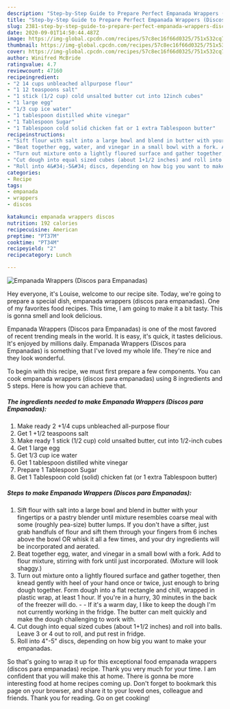 ```yaml
---
description: "Step-by-Step Guide to Prepare Perfect Empanada Wrappers (Discos para Empanadas)"
title: "Step-by-Step Guide to Prepare Perfect Empanada Wrappers (Discos para Empanadas)"
slug: 2381-step-by-step-guide-to-prepare-perfect-empanada-wrappers-discos-para-empanadas
date: 2020-09-01T14:50:44.487Z
image: https://img-global.cpcdn.com/recipes/57c8ec16f66d0325/751x532cq70/empanada-wrappers-discos-para-empanadas-recipe-main-photo.jpg
thumbnail: https://img-global.cpcdn.com/recipes/57c8ec16f66d0325/751x532cq70/empanada-wrappers-discos-para-empanadas-recipe-main-photo.jpg
cover: https://img-global.cpcdn.com/recipes/57c8ec16f66d0325/751x532cq70/empanada-wrappers-discos-para-empanadas-recipe-main-photo.jpg
author: Winifred McBride
ratingvalue: 4.7
reviewcount: 47160
recipeingredient:
- "2 14 cups unbleached allpurpose flour"
- "1 12 teaspoons salt"
- "1 stick (1/2 cup) cold unsalted butter cut into 12inch cubes"
- "1 large egg"
- "1/3 cup ice water"
- "1 tablespoon distilled white vinegar"
- "1 Tablespoon Sugar"
- "1 Tablespoon cold solid chicken fat or 1 extra Tablespoon butter"
recipeinstructions:
- "Sift flour with salt into a large bowl and blend in butter with your fingertips or a pastry blender until mixture resembles coarse meal with some (roughly pea-size) butter lumps. If you don&#39;t have a sifter, just grab handfuls of flour and sift them through your fingers from 6 inches above the bowl OR whisk it all a few times, and your dry ingredients will be incorporated and aerated."
- "Beat together egg, water, and vinegar in a small bowl with a fork. Add to flour mixture, stirring with fork until just incorporated. (Mixture will look shaggy.)"
- "Turn out mixture onto a lightly floured surface and gather together, then knead gently with heel of your hand once or twice, just enough to bring dough together. Form dough into a flat rectangle and chill, wrapped in plastic wrap, at least 1 hour. If you&#39;re in a hurry, 30 minutes in the back of the freezer will do.  If it&#39;s a warm day, I like to keep the dough I&#39;m not currently working in the fridge. The butter can melt quickly and make the dough challenging to work with."
- "Cut dough into equal sized cubes (about 1+1/2 inches) and roll into balls. Leave 3 or 4 out to roll, and put rest in fridge."
- "Roll into 4&#34;-5&#34; discs, depending on how big you want to make your empanadas."
categories:
- Recipe
tags:
- empanada
- wrappers
- discos

katakunci: empanada wrappers discos 
nutrition: 192 calories
recipecuisine: American
preptime: "PT37M"
cooktime: "PT34M"
recipeyield: "2"
recipecategory: Lunch

---
```



![Empanada Wrappers (Discos para Empanadas)](https://img-global.cpcdn.com/recipes/57c8ec16f66d0325/751x532cq70/empanada-wrappers-discos-para-empanadas-recipe-main-photo.jpg)

Hey everyone, it's Louise, welcome to our recipe site. Today, we're going to prepare a special dish, empanada wrappers (discos para empanadas). One of my favorites food recipes. This time, I am going to make it a bit tasty. This is gonna smell and look delicious.

Empanada Wrappers (Discos para Empanadas) is one of the most favored of recent trending meals in the world. It is easy, it's quick, it tastes delicious. It's enjoyed by millions daily. Empanada Wrappers (Discos para Empanadas) is something that I've loved my whole life. They're nice and they look wonderful.




To begin with this recipe, we must first prepare a few components. You can cook empanada wrappers (discos para empanadas) using 8 ingredients and 5 steps. Here is how you can achieve that.

<!--inarticleads1-->

##### The ingredients needed to make Empanada Wrappers (Discos para Empanadas):

1. Make ready 2 +1/4 cups unbleached all-purpose flour
1. Get 1 +1/2 teaspoons salt
1. Make ready 1 stick (1/2 cup) cold unsalted butter, cut into 1/2-inch cubes
1. Get 1 large egg
1. Get 1/3 cup ice water
1. Get 1 tablespoon distilled white vinegar
1. Prepare 1 Tablespoon Sugar
1. Get 1 Tablespoon cold (solid) chicken fat (or 1 extra Tablespoon butter)




<!--inarticleads2-->

##### Steps to make Empanada Wrappers (Discos para Empanadas):

1. Sift flour with salt into a large bowl and blend in butter with your fingertips or a pastry blender until mixture resembles coarse meal with some (roughly pea-size) butter lumps. If you don&#39;t have a sifter, just grab handfuls of flour and sift them through your fingers from 6 inches above the bowl OR whisk it all a few times, and your dry ingredients will be incorporated and aerated.
1. Beat together egg, water, and vinegar in a small bowl with a fork. Add to flour mixture, stirring with fork until just incorporated. (Mixture will look shaggy.)
1. Turn out mixture onto a lightly floured surface and gather together, then knead gently with heel of your hand once or twice, just enough to bring dough together. Form dough into a flat rectangle and chill, wrapped in plastic wrap, at least 1 hour. If you&#39;re in a hurry, 30 minutes in the back of the freezer will do. -  - If it&#39;s a warm day, I like to keep the dough I&#39;m not currently working in the fridge. The butter can melt quickly and make the dough challenging to work with.
1. Cut dough into equal sized cubes (about 1+1/2 inches) and roll into balls. Leave 3 or 4 out to roll, and put rest in fridge.
1. Roll into 4&#34;-5&#34; discs, depending on how big you want to make your empanadas.




So that's going to wrap it up for this exceptional food empanada wrappers (discos para empanadas) recipe. Thank you very much for your time. I am confident that you will make this at home. There is gonna be more interesting food at home recipes coming up. Don't forget to bookmark this page on your browser, and share it to your loved ones, colleague and friends. Thank you for reading. Go on get cooking!
